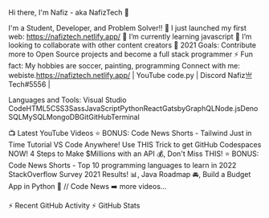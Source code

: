 Hi there, I'm Nafiz - aka NafizTech 👋

I'm a Student, Developer, and Problem Solver!!
🔭 I just launched my first web: https://nafiztech.netlify.app/
🌱 I’m currently learning javascript
👯 I’m looking to collaborate with other content creators
🥅 2021 Goals: Contribute more to Open Source projects and become a full stack programmer
⚡ Fun fact: My hobbies are soccer, painting, programming
Connect with me:
webiste.https://nafiztech.netlify.app/ | YouTube code.py | Discord Nafiz亗Tech#5556 |


Languages and Tools:
Visual Studio CodeHTML5CSS3SassJavaScriptPythonReactGatsbyGraphQLNode.jsDenoSQLMySQLMongoDBGitGitHubTerminal



📺 Latest YouTube Videos
⭐ BONUS: Code News Shorts - Tailwind Just in Time Tutorial
VS Code Anywhere! Use THIS Trick to get GitHub Codespaces NOW!
4 Steps to Make $Millions with an API 💰, Don't Miss THIS!
⭐ BONUS: Code News Shorts - Top 10 programming languages to learn in 2022
StackOverflow Survey 2021 Results! 📊, Java Roadmap 🚘, Build a Budget App in Python 🐍 // Code News
➡️ more videos...

⚡ Recent GitHub Activity
⚡ GitHub Stats
